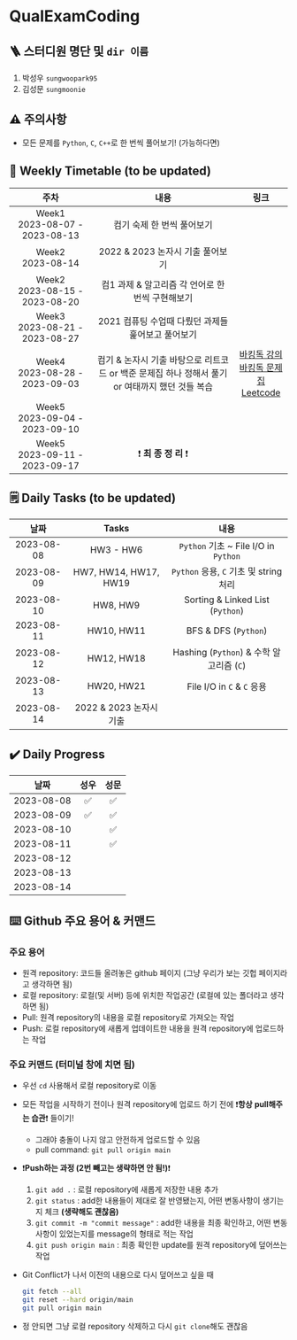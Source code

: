 # QualExamCoding

## 🪜 스터디원 명단 및 `dir 이름`

1. 박성우 `sungwoopark95`
2. 김성문 `sungmoonie`



## :warning: 주의사항

- 모든 문제를 `Python`, `C`, `C++`로 한 번씩 풀어보기! (가능하다면)



## :calendar: Weekly Timetable (to be updated)

|                주차                 |                             내용                             |                             링크                             |
| :---------------------------------: | :----------------------------------------------------------: | :----------------------------------------------------------: |
| Week1 <br> 2023-08-07 - 2023-08-13  |                  컴기 숙제 한 번씩 풀어보기                  |                                                              |
|       Week2<br /> 2023-08-14        |               2022 & 2023 논자시 기출 풀어보기               |                                                              |
| Week2<br /> 2023-08-15 - 2023-08-20 |       컴1 과제 & 알고리즘 각 언어로 한 번씩 구현해보기       |                                                              |
| Week3<br /> 2023-08-21 - 2023-08-27 |      2021 컴퓨팅 수업때 다뤘던 과제들 훑어보고 풀어보기      |                                                              |
| Week4<br /> 2023-08-28 - 2023-09-03 | 컴기 & 논자시 기출 바탕으로 리트코드 or 백준 문제집 하나 정해서 풀기<br /> or 여태까지 했던 것들 복습 | <a href="https://www.youtube.com/watch?v=LcOIobH7ues&list=PLtqbFd2VIQv4O6D6l9HcD732hdrnYb6CY" target="_blank">바킹독 강의</a><br /><a href="https://github.com/encrypted-def/basic-algo-lecture" target="_blank">바킹독 문제집</a><br /><a href="https://leetcode.com/problemset/all/" target="_blank">Leetcode</a> |
| Week5<br /> 2023-09-04 - 2023-09-10 |                                                              |                                                              |
| Week5<br /> 2023-09-11 - 2023-09-17 |         :exclamation: **최 종 정 리** :exclamation:          |                                                              |



## :spiral_notepad: Daily Tasks (to be updated)

|    날짜    |          Tasks          |                   내용                   |
| :--------: | :---------------------: | :--------------------------------------: |
| 2023-08-08 |        HW3 - HW6        |   `Python` 기초 ~ File I/O in `Python`   |
| 2023-08-09 |  HW7, HW14, HW17, HW19  |  `Python` 응용, `C` 기초 및 string 처리  |
| 2023-08-10 |        HW8, HW9         |     Sorting & Linked List (`Python`)     |
| 2023-08-11 |       HW10, HW11        |           BFS & DFS (`Python`)           |
| 2023-08-12 |       HW12, HW18        | Hashing (`Python`) & 수학 알고리즘 (`C`) |
| 2023-08-13 |       HW20, HW21        |        File I/O in `C` & `C` 응용        |
| 2023-08-14 | 2022 & 2023 논자시 기출 |                                          |



## :heavy_check_mark: Daily Progress

|    날짜    |          성우          |                   성문                   |
| :--------: | :---------------------: | :--------------------------------------: |
| 2023-08-08 |        :white_check_mark:        |   :white_check_mark:   |
| 2023-08-09 |  :white_check_mark:  |  :white_check_mark:  |
| 2023-08-10 |                |     :white_check_mark:     |
| 2023-08-11 |               |        :white_check_mark:              |
| 2023-08-12 |               |  |
| 2023-08-13 |               |                |
| 2023-08-14 |  |                                          |

## :keyboard: Github 주요 용어 & 커맨드

### 주요 용어

* 원격 repository: 코드들 올려놓은 github 페이지 (그냥 우리가 보는 깃헙 페이지라고 생각하면 됨)
* 로컬 repository: 로컬(및 서버) 등에 위치한 작업공간 (로컬에 있는 폴더라고 생각하면 됨)
* Pull: 원격 repository의 내용을 로컬 repository로 가져오는 작업
* Push: 로컬 repository에 새롭게 업데이트한 내용을 원격 repository에 업로드하는 작업

### 주요 커맨드 (터미널 창에 치면 됨)

- 우선 `cd` 사용해서 로컬 repository로 이동

- 모든 작업을 시작하기 전이나 원격 repository에 업로드 하기 전에 :exclamation:**항상** **pull해주는 습관**:exclamation: 들이기!

  - 그래야 충돌이 나지 않고 안전하게 업로드할 수 있음
  - pull command: `git pull origin main`

- :exclamation:**Push하는 과정 (2번 빼고는 생략하면 안 됨!)**:exclamation:

  1. `git add .` : 로컬 repository에 새롭게 저장한 내용 추가
  2. `git status` : add한 내용들이 제대로 잘 반영됐는지, 어떤 변동사항이 생기는지 체크 **(생략해도 괜찮음)**
  3. `git commit -m "commit message"` : add한 내용을 최종 확인하고, 어떤 변동사항이 있었는지를 message의 형태로 적는 작업
  4. `git push origin main` : 최종 확인한 update를 원격 repository에 덮어쓰는 작업

- Git Conflict가 나서 이전의 내용으로 다시 덮어쓰고 싶을 때

  ```sh
  git fetch --all
  git reset --hard origin/main
  git pull origin main

* 정 안되면 그냥 로컬 repository 삭제하고 다시 `git clone`해도 괜찮음
